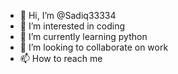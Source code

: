 - 👋 Hi, I’m @Sadiq33334
- 👀 I’m interested in coding
- 🌱 I’m currently learning python
- 💞️ I’m looking to collaborate on work
- 📫 How to reach me 

<!---
Sadiq33334/Sadiq33334 is a ✨ special ✨ repository because its `README.md` (this file) appears on your GitHub profile.
You can click the Preview link to take a look at your changes.
--->

